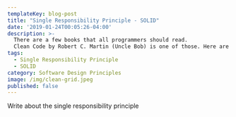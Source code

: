 ```yaml
---
templateKey: blog-post
title: "Single Responsibility Principle - SOLID"
date: '2019-01-24T00:05:26-04:00'
description: >-
  There are a few books that all programmers should read.
  Clean Code by Robert C. Martin (Uncle Bob) is one of those. Here are some of the key takeaways that I'm collecting from my first read through.
tags: 
  - Single Responsibility Principle
  - SOLID
category: Software Design Principles
image: /img/clean-grid.jpeg
published: false
---
```


Write about the single responsibility principle